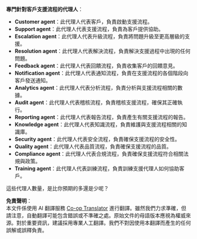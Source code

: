 <!--
CO_OP_TRANSLATOR_METADATA:
{
  "original_hash": "5be7b05ac3220c4fb91e9bd5a37a3794",
  "translation_date": "2025-07-12T11:37:05+00:00",
  "source_file": "08-multi-agent/solution/solution.md",
  "language_code": "tw"
}
-->
**專門針對客戶支援流程的代理人**：

- **Customer agent**：此代理人代表客戶，負責啟動支援流程。
- **Support agent**：此代理人代表支援流程，負責為客戶提供協助。
- **Escalation agent**：此代理人代表升級流程，負責將問題升級至更高層級的支援。
- **Resolution agent**：此代理人代表解決流程，負責解決支援過程中出現的任何問題。
- **Feedback agent**：此代理人代表回饋流程，負責收集客戶的回饋意見。
- **Notification agent**：此代理人代表通知流程，負責在支援流程的各個階段向客戶發送通知。
- **Analytics agent**：此代理人代表分析流程，負責分析與支援流程相關的數據。
- **Audit agent**：此代理人代表稽核流程，負責稽核支援流程，確保其正確執行。
- **Reporting agent**：此代理人代表報告流程，負責產生有關支援流程的報告。
- **Knowledge agent**：此代理人代表知識流程，負責維護與支援流程相關的知識庫。
- **Security agent**：此代理人代表安全流程，負責確保支援流程的安全性。
- **Quality agent**：此代理人代表品質流程，負責確保支援流程的品質。
- **Compliance agent**：此代理人代表合規流程，負責確保支援流程符合相關法規與政策。
- **Training agent**：此代理人代表訓練流程，負責訓練支援代理人如何協助客戶。

這些代理人數量，是比你預期的多還是少呢？

**免責聲明**：  
本文件係使用 AI 翻譯服務 [Co-op Translator](https://github.com/Azure/co-op-translator) 進行翻譯。雖然我們力求準確，但請注意，自動翻譯可能包含錯誤或不準確之處。原始文件的母語版本應視為權威來源。對於重要資訊，建議採用專業人工翻譯。我們不對因使用本翻譯而產生的任何誤解或誤釋負責。